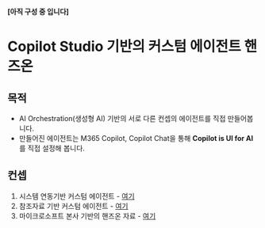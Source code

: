 **[아직 구성 중 입니다]**

# Copilot Studio 기반의 커스텀 에이전트 핸즈온

## 목적
- AI Orchestration(생성형 AI) 기반의 서로 다른 컨셉의 에이전트를 직접 만들어봅니다.
- 만들어진 에이전트는 M365 Copilot, Copilot Chat을 통해 **Copilot is UI for AI** 를 직접 설정해 봅니다.  

## 컨셉
1) 시스템 연동기반 커스텀 에이전트 - [여기](https://github.com/ChangJu-Ahn/Copilot-Studio-Hands-on/blob/main/%EC%8B%9C%EC%8A%A4%ED%85%9C%20%EC%97%B0%EB%8F%99%20%EC%97%90%EC%9D%B4%EC%A0%84%ED%8A%B8/README.md)   
2) 참조자료 기반 커스텀 에이전트 - [여기](https://github.com/ChangJu-Ahn/Copilot-Studio-Hands-on/blob/main/%EC%B0%B8%EC%A1%B0%EC%9E%90%EB%A3%8C%20%EA%B8%B0%EB%B0%98%20%EC%97%90%EC%9D%B4%EC%A0%84%ED%8A%B8/README.md)   
3) 마이크로소프트 본사 기반의 핸즈온 자료 - [여기](https://github.com/ChangJu-Ahn/Copilot-Studio-Hands-on/blob/main/%EB%B3%B8%EC%82%AC%20%EA%B3%B5%EC%8B%9D%20%ED%95%B8%EC%A6%88%EC%98%A8%20%EC%9E%90%EB%A3%8C/README.md)
